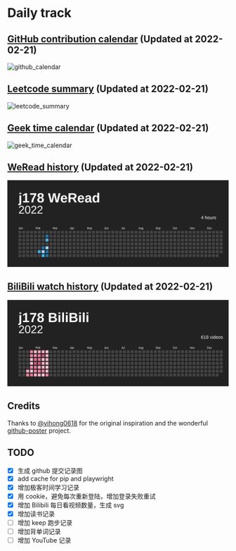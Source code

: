 # Daily track

## [GitHub contribution calendar](https://github.com/j178) (Updated at 2022-02-21)
![github_calendar](https://s2.loli.net/2022/02/21/gZsf6MJcDep47GU.png)

## [Leetcode summary](https://leetcode-cn.com/u/j178) (Updated at 2022-02-21)
![leetcode_summary](https://s2.loli.net/2022/02/21/iILy5NOM36kArKv.png)

## [Geek time calendar](https://time.geekbang.org/) (Updated at 2022-02-21)
![geek_time_calendar](https://s2.loli.net/2022/02/21/RCHFaNwAYgu3iUG.png)

## [WeRead history](https://weread.qq.com) (Updated at 2022-02-21)
![weread_history](./data/weread_history.svg)

## [BiliBili watch history](https://bilibili.com) (Updated at 2022-02-21)
![bilibili_history](./data/bilibili_history.svg)


## Credits
Thanks to [@yihong0618](https://github.com/yihong0618) for the original inspiration and the wonderful [github-poster](https://github.com/yihong0618/GitHubPoster) project.


## TODO
- [x] 生成 github 提交记录图
- [x] add cache for pip and playwright
- [x] 增加极客时间学习记录
- [x] 用 cookie，避免每次重新登陆，增加登录失败重试
- [x] 增加 Bilibili 每日看视频数量，生成 svg
- [x] 增加读书记录
- [ ] 增加 keep 跑步记录
- [ ] 增加背单词记录
- [ ] 增加 YouTube 记录
